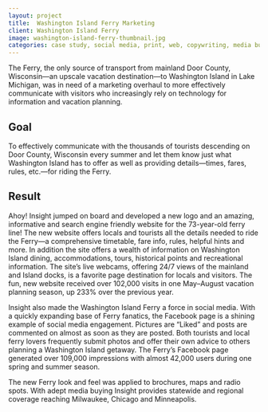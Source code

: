 ```yaml
---
layout: project
title:  Washington Island Ferry Marketing
client: Washington Island Ferry
image: washington-island-ferry-thumbnail.jpg
categories: case study, social media, print, web, copywriting, media buying
---
```


The Ferry, the only source of transport from mainland Door County, Wisconsin—an upscale vacation destination—to Washington Island in Lake Michigan, was in need of a marketing overhaul to more effectively communicate with visitors who increasingly rely on technology for information and vacation planning.


## Goal

To effectively communicate with the thousands of tourists descending on Door County, Wisconsin every summer and let them know just what Washington Island has to offer as well as providing details—times, fares, rules, etc.—for riding the Ferry.

## Result

Ahoy! Insight jumped on board and developed a new logo and an amazing, informative and search engine friendly website for the 73-year-old ferry line! The new website offers locals and tourists all the details needed to ride the Ferry—a comprehensive timetable, fare info, rules, helpful hints and more. In addition the site offers a wealth of information on Washington Island dining, accommodations, tours, historical points and recreational information. The site’s live webcams, offering 24/7 views of the mainland and Island docks, is a favorite page destination for locals and visitors. The fun, new website received over 102,000 visits in one May–August vacation planning season, up 233% over the previous year.

Insight also made the Washington Island Ferry a force in social media. With a quickly expanding base of Ferry fanatics, the Facebook page is a shining example of social media engagement. Pictures are “Liked” and posts are commented on almost as soon as they are posted. Both tourists and local ferry lovers frequently submit photos and offer their own advice to others planning a Washington Island getaway. The Ferry’s Facebook page generated over 109,000 impressions with almost 42,000 users during one spring and summer season.

The new Ferry look and feel was applied to brochures, maps and radio spots. With adept media buying Insight provides statewide and regional coverage reaching Milwaukee, Chicago and Minneapolis.